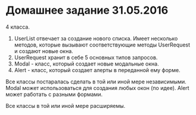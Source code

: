 # Домашнее задание 31.05.2016

4 класса.

1. UserList отвечает за создание нового списка. Имеет несколько методов, которые вызывают соответствующие методы UserRequest и создают новые окна.
2. UserRequest хранит в себе 5 основных типов запросов.
3. Modal - класс, который создает новые модальные окна.
4. Alert - класс, который создает алерты в переданной ему форме.


Все классы постаралась сделать в той или иной мере независимыми.
Modal может использоваться для создания любых окон (по идее).
Alert может работать с разными формами.

Все классы в той или иной мере расширяемы.

